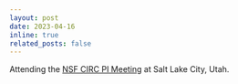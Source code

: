 ```yaml
---
layout: post
date: 2023-04-16 
inline: true
related_posts: false
---
```


Attending the <a href="https://nsf-circ23.utah.edu">NSF CIRC PI Meeting</a> at Salt Lake City, Utah. 
